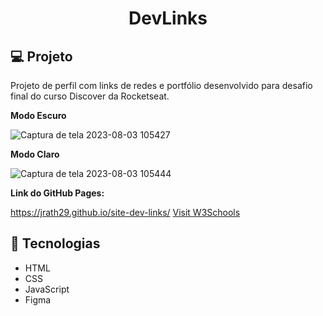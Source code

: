<h1 align="center">DevLinks</h1>

## 💻 Projeto

Projeto de perfil com links de redes e portfólio desenvolvido para desafio final do curso Discover da Rocketseat.

<p><strong>Modo Escuro</strong></p>

![Captura de tela 2023-08-03 105427](https://github.com/jrath29/site-dev-links/assets/108674777/f6789e9e-1416-42f9-b81f-b2091a04e9d0)

<p><strong>Modo Claro</strong></p>

![Captura de tela 2023-08-03 105444](https://github.com/jrath29/site-dev-links/assets/108674777/457145ae-d6ab-4f7a-85c5-6d03d16e17c3)

<p><Strong>Link do GitHub Pages:</Strong></p> 
<a href="https://jrath29.github.io/site-dev-links/" target="_blank">https://jrath29.github.io/site-dev-links/</a>
<a href="https://www.w3schools.com" target="_blank">Visit W3Schools</a>

## 🚀 Tecnologias
<ul>
  <li>HTML</li>
  <li>CSS</li>
  <li>JavaScript</li>
  <li>Figma</li>
</ul>

